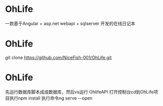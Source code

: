 # OhLife
一款基于Angular +  asp.net webapi + sqlserver 开发的在线日记本
# OhLife
git clone https://github.com/NiceFish-001/OhLife.git
# OhLife
先运行数据库脚本成成数据库，然后vs运行 OhlifeAPI
打开控制台cd到OhLife项目执行npm install
执行命令ng serve --open

